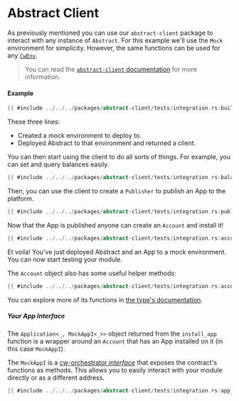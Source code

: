 # Abstract Client

As previously mentioned you can use our `abstract-client` package to interact with any instance of `Abstract`. For this example we'll use the `Mock` environment for simplicity. However, the same functions can be used for any [`CwEnv`](https://docs.rs/cw-orch/latest/cw_orch/environment/trait.CwEnv.html).

> You can read the [`abstract-client` documentation](https://docs.rs/abstract-client/latest/abstract_client/) for more information.

#### Example

```rust
{{ #include ../../../packages/abstract-client/tests/integration.rs:build_client }}
```

These three lines:

- Created a mock environment to deploy to.
- Deployed Abstract to that environment and returned a client.

You can then start using the client to do all sorts of things. For example, you can set and query balances easily.

```rust
{{ #include ../../../packages/abstract-client/tests/integration.rs:balances }}
```

Then, you can use the client to create a `Publisher` to publish an App to the platform.

```rust
{{ #include ../../../packages/abstract-client/tests/integration.rs:publisher }}
```

Now that the App is published anyone can create an `Account` and install it!

```rust
{{ #include ../../../packages/abstract-client/tests/integration.rs:account }}
```

Et voila! You've just deployed Abstract and an App to a mock environment. You can now start testing your module.

The `Account` object also has some useful helper methods:

```rust
{{ #include ../../../packages/abstract-client/tests/integration.rs:account_helpers }}
```

You can explore more of its functions in [the type's documentation](https://docs.rs/abstract-client/latest/abstract_client/struct.Account.html).

##### Your App Interface

The `Application<_, MockAppI<_>>` object returned from the `install_app` function is a wrapper around an `Account` that has an App installed on it (in this case `MockAppI`).

The `MockAppI` is a <a href="https://orchestrator.abstract.money/contracts/interfaces.html" target="_blank">cw-orchestrator *interface*</a> that exposes the contract's functions as methods. This allows you to easily interact with your module directly or as a different address.

```rust
{{ #include ../../../packages/abstract-client/tests/integration.rs:app_interface }}
```
